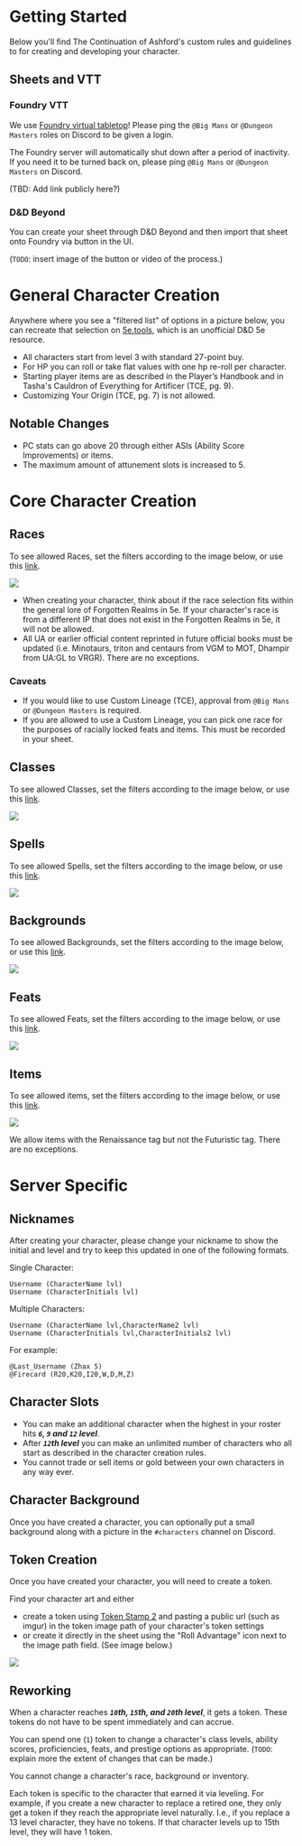 # Getting Started
Below you'll find The Continuation of Ashford's custom rules and guidelines to for creating and developing your character. 

## Sheets and VTT

### Foundry VTT
We use [Foundry virtual tabletop](https://foundryvtt.com)! Please ping the `@Big Mans` or `@Dungeon Masters` roles on Discord to be given a login. 

The Foundry server will automatically shut down after a period of inactivity. If you need it to be turned back on, please ping `@Big Mans` or `@Dungeon Masters` on Discord.

(TBD: Add link publicly here?)

### D&D Beyond
You can create your sheet through D&D Beyond and then import that sheet onto Foundry via button in the UI.

(`TODO`: insert image of the button or video of the process.)

# General Character Creation

Anywhere where you see a "filtered list" of options in a picture below, you can recreate that selection on [5e.tools](https://5e.tools), which is an unofficial D&D 5e resource.

* All characters start from level 3 with standard 27-point buy.
* For HP you can roll or take flat values with one hp re-roll per character.
* Starting player items are as described in the Player’s Handbook and in Tasha's Cauldron of Everything for Artificer (TCE, pg. 9).
* Customizing Your Origin (TCE, pg. 7) is not allowed.

## Notable Changes
* PC stats can go above 20 through either ASIs (Ability Score Improvements) or items.
* The maximum amount of attunement slots is increased to 5.

# Core Character Creation

## Races
To see allowed Races, set the filters according to the image below, or use this [link](https://5e.tools/races.html#aarakocra_eepc,flstsource:awm=1~lr=1~oga=1~psz=1~scc=0~ttp=1~uagothicheroes=1,flopsource:extend).

![](assets/allowed_races.png)

* When creating your character, think about if the race selection fits within the general lore of Forgotten Realms in 5e. If your character's race is from a different IP that does not exist in the Forgotten Realms in 5e, it will not be allowed.
* All UA or earlier official content reprinted in future official books must be updated (i.e. Minotaurs, triton and centaurs from VGM to MOT, Dhampir from UA:GL to VRGR). There are no exceptions.

### Caveats
* If you would like to use Custom Lineage (TCE), approval from `@Big Mans` or `@Dungeon Masters` is required.
* If you are allowed to use a Custom Lineage, you can pick one race for the purposes of racially locked feats and items. This must be recorded in your sheet.

## Classes

To see allowed Classes, set the filters according to the image below, or use this [link](https://5e.tools/classes.html#artificer_tce,flstsource:psa=1~psk=1~ua2020subclassespt3=1~ua2020subclassespt5=1~uaatrioofsubclasses=1~uagiantsoulsorcerer=1~uagothicheroes=1~uasorcerer=1~uathemysticclass=1~uatherangerrevised=1~uathreesubclasses=1,flopsource:extend).

![](assets/allowed_classes.png)

## Spells

To see allowed Spells, set the filters according to the image below, or use this [link](https://5e.tools/spells.html#abi-dalzim's%20horrid%20wilting_xge,flstsource:llk=1~scc=0,flopsource:extend).

![](assets/allowed_spells.png)

## Backgrounds

To see allowed Backgrounds, set the filters according to the image below, or use this [link](https://5e.tools/backgrounds.html#acolyte_phb,flstsource:scc=0,flopsource:extend).

![](assets/allowed_backgrounds.png)

## Feats

To see allowed Feats, set the filters according to the image below, or use this [link](https://5e.tools/feats.html#aberrant%20dragonmark_erlw,flstsource:scc=0,flopsource:extend).

![](assets/allowed_feats.png)

## Items

To see allowed items, set the filters according to the image below, or use this [link](https://5e.tools/items.html#abacus_phb,flstsource:llk=1~oga=1,flopsource:extend,flsttype:renaissance=0~treasure=0,floptype:extend,flstcategory:specific%20variant=0,flopcategory:extend).

![](assets/allowed_items.png)

We allow items with the Renaissance tag but not the Futuristic tag. There are no exceptions.

# Server Specific

## Nicknames

After creating your character, please change your nickname to show the initial and level and try to keep this updated in one of the following formats.

Single Character:
```
Username (CharacterName lvl)
Username (CharacterInitials lvl)
```
Multiple Characters:
```
Username (CharacterName lvl,CharacterName2 lvl)
Username (CharacterInitials lvl,CharacterInitials2 lvl)
```
For example:
```
@Last_Username (Zhax 5) 
@Firecard (R20,K20,I20,W,D,M,Z)
```

## Character Slots

* You can make an additional character when the highest in your roster hits ***`6`, `9` and `12` level***. 
* After ***`12`th level*** you can make an unlimited number of characters who all start as described in the character creation rules.
* You cannot trade or sell items or gold between your own characters in any way ever.

## Character Background

Once you have created a character, you can optionally put a small background along with a picture in the `#characters` channel on Discord.

## Token Creation

Once you have created your character, you will need to create a token. 

Find your character art and either 
* create a token using [Token Stamp 2](http://rolladvantage.com/tokenstamp/) and pasting a public url (such as imgur) in the token image path of your character's token settings
* or create it directly in the sheet using the "Roll Advantage" icon next to the image path field. (See image below.)

![](assets/token_creation.png)

## Reworking

When a character reaches ***`10`th, `15`th, and `20`th level***, it gets a token. These tokens do not have to be spent immediately and can accrue.

You can spend one (`1`) token to change a character's class levels, ability scores, proficiencies, feats, and prestige options as appropriate. (`TODO`: explain more the extent of changes that can be made.)

You cannot change a character's race, background or inventory.

Each token is specific to the character that earned it via leveling. For example, if you create a new character to replace a retired one, they only get a token if they reach the appropriate level naturally. I.e., if you replace a 13 level character, they have no tokens. If that character levels up to 15th level, they will have 1 token.
